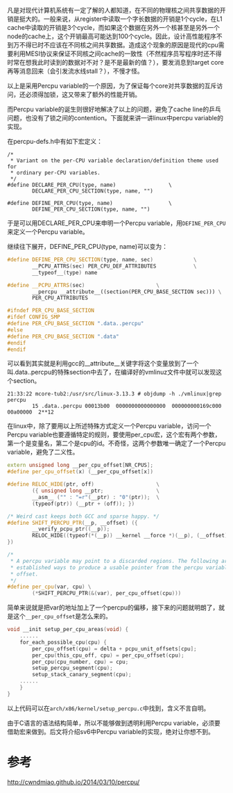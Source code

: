 
凡是对现代计算机系统有一定了解的人都知道，在不同的物理核之间共享数据的开销是挺大的。一般来说，从register中读取一个字长数据的开销是1个cycle，在L1 cache中读取的开销是3个cycle，而如果这个数据在另外一个核甚至是另外一个node的cache上，这个开销最高可能达到100个cycle。因此，设计高性能程序不到万不得已时不应该在不同核之间共享数据。造成这个现象的原因是现代的cpu需要利用MESI协议来保证不同核之间cache的一致性（不然程序员写程序时还不得时常在想我此时读到的数据对不对？是不是最新的值？），要发消息到target core再等消息回来（会引发流水线stall？），不慢才怪。

以上是采用Percpu variable的一个原因，为了保证每个core对共享数据的互斥访问，还必须得加锁，这又带来了额外的性能开销。

而Percpu variable的诞生则很好地解决了以上的问题，避免了cache line的乒乓问题，也没有了锁之间的contention。下面就来讲一讲linux中percpu variable的实现。

在percpu-defs.h中有如下宏定义：

```
/*
 * Variant on the per-CPU variable declaration/definition theme used for
 * ordinary per-CPU variables.
 */
#define DECLARE_PER_CPU(type, name)                 \
        DECLARE_PER_CPU_SECTION(type, name, "")

#define DEFINE_PER_CPU(type, name)                  \
        DEFINE_PER_CPU_SECTION(type, name, "")
```

于是可以用DECLARE_PER_CPU来申明一个Percpu variable，用`DEFINE_PER_CPU`来定义一个Percpu variable。

继续往下展开，DEFINE_PER_CPU(type, name)可以变为：

```cpp
#define DEFINE_PER_CPU_SECTION(type, name, sec)             \
        __PCPU_ATTRS(sec) PER_CPU_DEF_ATTRIBUTES            \
        __typeof__(type) name

#define __PCPU_ATTRS(sec)                       \
        __percpu __attribute__((section(PER_CPU_BASE_SECTION sec))) \
        PER_CPU_ATTRIBUTES

#ifndef PER_CPU_BASE_SECTION
#ifdef CONFIG_SMP
#define PER_CPU_BASE_SECTION ".data..percpu"
#else
#define PER_CPU_BASE_SECTION ".data"
#endif
#endif
```

可以看到其实就是利用gcc的__attribute__关键字将这个变量放到了一个叫.data..percpu的特殊section中去了，在编译好的vmlinuz文件中就可以发现这个section。

```
21:33:22 mcore-tub2:/usr/src/linux-3.13.3 # objdump -h ./vmlinux|grep percpu
        15 .data..percpu 00013b00  0000000000000000  000000000169c000  00a00000  2**12
```

在linux中，除了要用以上所述特殊方式定义一个Percpu variable，访问一个Percpu variable也要遵循特定的规则，要使用per_cpu宏，这个宏有两个参数，第一个是变量名，第二个是cpu的id。不奇怪，这两个参数唯一确定了一个Percpu variable，避免了二义性。

```cpp
extern unsigned long __per_cpu_offset[NR_CPUS];
#define per_cpu_offset(x) (__per_cpu_offset[x])

#define RELOC_HIDE(ptr, off)                    \
        ({ unsigned long __ptr;                 \
        __asm__ ("" : "=r"(__ptr) : "0"(ptr));  \
        (typeof(ptr)) (__ptr + (off)); })

/* Weird cast keeps both GCC and sparse happy. */
#define SHIFT_PERCPU_PTR(__p, __offset) ({                                  \
        __verify_pcpu_ptr((__p));                                           \
        RELOC_HIDE((typeof(*(__p)) __kernel __force *)(__p), (__offset));   \
})

/*
 * A percpu variable may point to a discarded regions. The following are
 * established ways to produce a usable pointer from the percpu variable
 * offset.
 */
#define per_cpu(var, cpu) \
        (*SHIFT_PERCPU_PTR(&(var), per_cpu_offset(cpu)))
```

简单来说就是把var的地址加上了一个percpu的偏移，接下来的问题就明朗了，就是这个`__per_cpu_offset`是怎么来的。

```cpp
void __init setup_per_cpu_areas(void) {
    ......
    for_each_possible_cpu(cpu) {
        per_cpu_offset(cpu) = delta + pcpu_unit_offsets[cpu];
        per_cpu(this_cpu_off, cpu) = per_cpu_offset(cpu);
        per_cpu(cpu_number, cpu) = cpu;
        setup_percpu_segment(cpu);
        setup_stack_canary_segment(cpu);
    ......
    }
}
```

以上代码可以在`arch/x86/kernel/setup_percpu.c`中找到，含义不言自明。

由于C语言的语法结构简单，所以不能够做到透明利用Percpu variable，必须要借助宏来做到。后文将介绍sv6中Percpu variable的实现，绝对让你想不到。

# 参考

http://cwndmiao.github.io/2014/03/10/percpu/